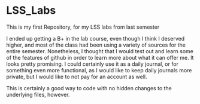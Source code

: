 # LSS_Labs
This is my first Repository, for my LSS labs from last semester

I ended up getting a B+ in the lab course, even though I think I deserved higher, and most of the class had been using a variety of sources for the entire semester. Nonetheless, I thought that I would test out and learn some of the features of github in order to learn more about what it can offer me. It looks pretty promising. I could certainly use it as a daily journal, or for something even more functional, as I would like to keep daily journals more private, but I would like to not pay for an account as well.

This is certainly a good way to code with no hidden changes to the underlying files, however.
